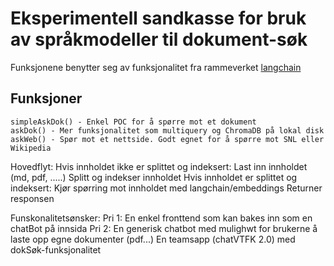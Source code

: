 # Eksperimentell sandkasse for bruk av språkmodeller til dokument-søk

Funksjonene benytter seg av funksjonalitet fra rammeverket [langchain](https://js.langchain.com/docs/get_started/introduction)

## Funksjoner
    simpleAskDok() - Enkel POC for å spørre mot et dokument
    askDok() - Mer funksjonalitet som multiquery og ChromaDB på lokal disk
    askWeb() - Spør mot et nettside. Godt egnet for å spørre mot SNL eller Wikipedia

Hovedflyt:
    Hvis innholdet ikke er splittet og indeksert:
        Last inn innholdet (md, pdf, .....)
        Splitt og indekser innholdet
    Hvis innholdet er splittet og indeksert:
        Kjør spørring mot innholdet med langchain/embeddings
    Returner responsen

Funskonalitetsønsker:
Pri 1:
  En enkel fronttend som kan bakes inn som en chatBot på innsida
Pri 2:
  En generisk chatbot med mulighwt for brukerne å laste opp egne dokumenter (pdf...)
  En teamsapp (chatVTFK 2.0) med dokSøk-funksjonalitet